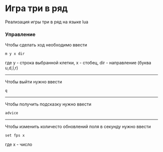 # Игра три в ряд
Реализация игры три в ряд на языке lua

### Управление
Чтобы сделать ход необходимо ввести
```
m y x dir
```
где y - строка выбранной клетки, x - стобец, dir - направление (буква u,d,l,r)
___

Чтобы выйти нужно ввести
```
q
```
___
Чтобы получить подсказку нужно ввести
```
advice
```
---
Чтобы изменить количесто обновлений поля в секунду нужно ввести
```
set fps x
```
где x - число